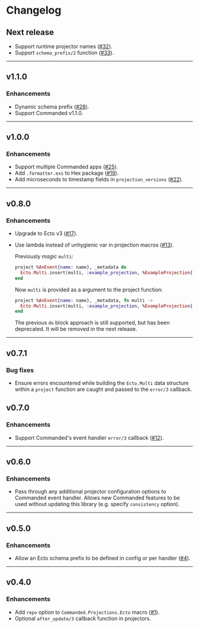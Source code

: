 # Changelog

## Next release

- Support runtime projector names ([#32](https://github.com/commanded/commanded-ecto-projections/pull/32)).
- Support `schema_prefix/2` function ([#33](https://github.com/commanded/commanded-ecto-projections/pull/33)).

---

## v1.1.0

### Enhancements

- Dynamic schema prefix ([#28](https://github.com/commanded/commanded-ecto-projections/pull/28)).
- Support Commanded v1.1.0.

---

## v1.0.0

### Enhancements

- Support multiple Commanded apps ([#25](https://github.com/commanded/commanded-ecto-projections/pull/25)).
- Add `.formatter.exs` to Hex package ([#19](https://github.com/commanded/commanded-ecto-projections/pull/19)).
- Add microseconds to timestamp fields in `projection_versions` ([#22](https://github.com/commanded/commanded-ecto-projections/pull/22)).

---

## v0.8.0

### Enhancements

- Upgrade to Ecto v3 ([#17](https://github.com/commanded/commanded-ecto-projections/pull/17)).
- Use lambda instead of unhygienic var in projection macros ([#13](https://github.com/commanded/commanded-ecto-projections/pull/13)).

  Previously _magic_ `multi`:

  ```elixir
  project %AnEvent{name: name}, _metadata do
    Ecto.Multi.insert(multi, :example_projection, %ExampleProjection{name: name})
  end
  ```

  Now `multi` is provided as a argument to the project function:

  ```elixir
  project %AnEvent{name: name}, _metadata, fn multi ->
    Ecto.Multi.insert(multi, :example_projection, %ExampleProjection{name: name})
  end
  ```

  The previous `do` block approach is still supported, but has been deprecated. It will be removed in the next release.

---

## v0.7.1

### Bug fixes

- Ensure errors encountered while building the `Ecto.Multi` data structure within a `project` function are caught and passed to the `error/3` callback.

## v0.7.0

### Enhancements

- Support Commanded's event handler `error/3` callback ([#12](https://github.com/commanded/commanded-ecto-projections/pull/12)).

---

## v0.6.0

### Enhancements

- Pass through any additional projector configuration options to Commanded event handler.
  Allows new Commanded features to be used without updating this library (e.g. specify `consistency` option).

---

## v0.5.0

### Enhancements

- Allow an Ecto schema prefix to be defined in config or per handler ([#4](https://github.com/commanded/commanded-ecto-projections/pull/4)).

---

## v0.4.0

### Enhancements

- Add `repo` option to `Commanded.Projections.Ecto` macro ([#1](https://github.com/commanded/commanded-ecto-projections/pull/1)).
- Optional `after_update/3` callback function in projectors.
